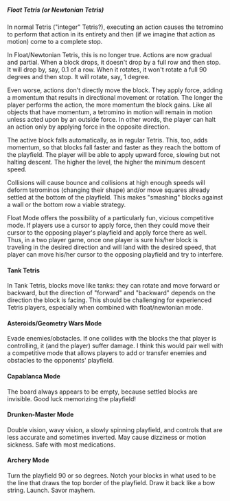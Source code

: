 ##### Float Tetris (or Newtonian Tetris)
In normal Tetris ("integer" Tetris?), executing an action causes the tetromino to perform that action in its entirety and then (if we imagine that action as motion) come to a complete stop. 

In Float/Newtonian Tetris, this is no longer true. Actions are now gradual and partial. When a block drops, it doesn't drop by a full row and then stop. It will drop by, say, 0.1 of a row. When it rotates, it won't rotate a full 90 degrees and then stop. It will rotate, say, 1 degree.

Even worse, actions don't directly move the block. They apply force, adding a momentum that results in directional movement or rotation. The longer the player performs the action, the more momentum the block gains. Like all objects that have momentum, a tetromino in motion will remain in motion unless acted upon by an outside force. In other words, the player can halt an action only by applying force in the opposite direction.

The active block falls automatically, as in regular Tetris. This, too, adds momentum, so that blocks fall faster and faster as they reach the bottom of the playfield. The player will be able to apply upward force, slowing but not halting descent. The higher the level, the higher the minimum descent speed.

Collisions will cause bounce and collisions at high enough speeds will deform tetrominos (changing their shape) and/or move squares already settled at the bottom of the playfield. This makes "smashing" blocks against a wall or the bottom row a viable strategy.

Float Mode offers the possibility of a particularly fun, vicious competitive mode. If players use a cursor to apply force, then they could move their cursor to the opposing player's playfield and apply force there as well. Thus, in a two player game, once one player is sure his/her block is traveling in the desired direction and will land with the desired speed, that player can move his/her cursor to the opposing playfield and try to interfere.

#### Tank Tetris
In Tank Tetris, blocks move like tanks: they can rotate and move forward or backward, but the direction of "forward" and "backward" depends on the direction the block is facing. This should be challenging for experienced Tetris players, especially when combined with float/newtonian mode.

#### Asteroids/Geometry Wars Mode
Evade enemies/obstacles. If one collides with the blocks the that player is controlling, it (and the player) suffer damage. I think this would pair well with a competitive mode that allows players to add or transfer enemies and obstacles to the opponents' playfield.

#### Capablanca Mode
The board always appears to be empty, because settled blocks are invisible. Good luck memorizing the playfield!

#### Drunken-Master Mode
Double vision, wavy vision, a slowly spinning playfield, and controls that are less accurate and sometimes inverted. May cause dizziness or motion sickness. Safe with most medications.

#### Archery Mode
Turn the playfield 90 or so degrees. Notch your blocks in what used to be the line that draws the top border of the playfield. Draw it back like a bow string. Launch. Savor mayhem.
